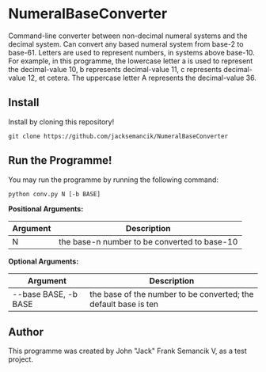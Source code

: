 # NumeralBaseConverter
Command-line converter between non-decimal numeral systems and the decimal system. Can convert any based numeral system from base-2 to base-61. Letters are used to represent numbers, in systems above base-10. For example, in this programme, the lowercase letter a is used to represent the decimal-value 10, b represents decimal-value 11, c represents decimal-value 12, et cetera. The uppercase letter A represents the decimal-value 36.

## Install
Install by cloning this repository!
```
git clone https://github.com/jacksemancik/NumeralBaseConverter
```

## Run the Programme!
You may run the programme by running the following command:
```
python conv.py N [-b BASE]
```
**Positional Arguments:**

Argument | Description
--- | ---
N | the base-n number to be converted to base-10

**Optional Arguments:**

Argument | Description
--- | ---
--base BASE, -b BASE | the base of the number to be converted; the default base is ten

## Author
This programme was created by John "Jack" Frank Semancik V, as a test project.
